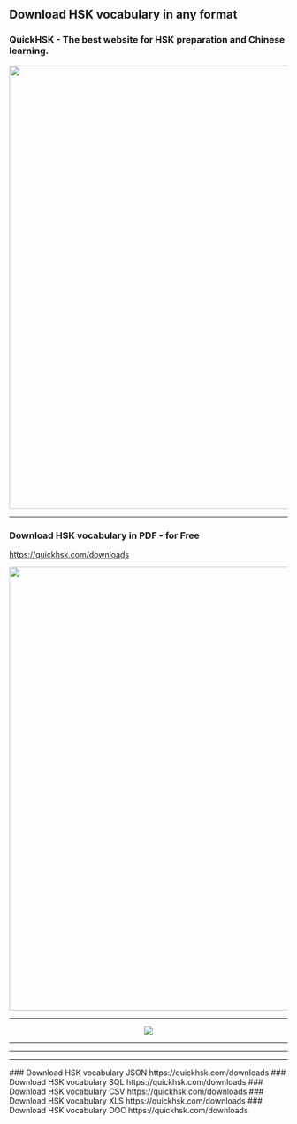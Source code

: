 ## Download HSK vocabulary in any format
### QuickHSK - The best website for HSK preparation and Chinese learning.
<div  align="center">
<img width='800px' src='https://github.com/ijazul-haq/hsk-vocabulary/blob/master/img/3.jpg'/>
</div>
<hr>

### Download HSK vocabulary in PDF - for Free
https://quickhsk.com/downloads
<div  align="center">
<img width='800px' src='https://github.com/ijazul-haq/hsk-vocabulary/blob/master/img/1.JPG'/>
</div>
<hr>
<div  align="center">
<img src='https://github.com/ijazul-haq/hsk-vocabulary/blob/master/img/2.jpg'/>
</div>
<hr>
<hr>
<hr>
### Download HSK vocabulary JSON
https://quickhsk.com/downloads
### Download HSK vocabulary SQL
https://quickhsk.com/downloads
### Download HSK vocabulary CSV
https://quickhsk.com/downloads
### Download HSK vocabulary XLS
https://quickhsk.com/downloads
### Download HSK vocabulary DOC
https://quickhsk.com/downloads
